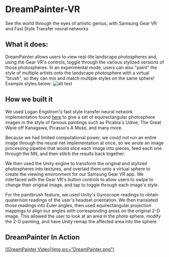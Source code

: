 # DreamPainter-VR
See the world through the eyes of artistic genius, with Samsung Gear VR and Fast Style Transfer neural networks

## What it does:
  DreamPainter allows users to view real-life landscape photospheres and, using the Gear VR's controls, toggle through the various stylized versions of those photospheres. In an experimental mode, users can also "paint" the style of multiple artists onto the landscape photosphere with a virtual "brush", so they can mix and match multiple styles on the same sphere!
Example styles below: ![alt text](http://i.imgur.com/wiOtLFY.jpg "Stylized Picture Examples")

## How we built it
  We used Logan Engstrom's fast style transfer neural network implementation found [here](https://github.com/lengstrom/fast-style-transfer) to give a set of equirectangular photosphere images in the style of famous paintings such as Picabia's Udnie, The Great Wave off Kanagawa, Picasso's A Muse, and many more.
  
  Because we had limited computational power, we could not run an entire image through the neural net implementation at once, so we wrote an image processing pipeline that would slice each image into pieces, feed each one through the NN, and then stitch the results back together.
  
  We then used the Unity engine to transform the original and stylized photospheres into textures, and overlaid them onto a virtual sphere to create the viewing environment for our Samsung Gear VR app. We interfaced with the Gear VR's button controls to allow users to swipe to change their original image, and tap to toggle through each image's style.
  
  For the paintbrush feature, we used Unity's Gyroscope readings to obtain quaternion readings of the user's headset orientation. We then translated those readings into Euler angles, then used equirectangular projection mappings to align our angles with corresponding areas on the original 2-D image. This allowed the user to look at an area in the photo sphere, modify the 2-D painting, and have Unity remap the affected area into the sphere.

## DreamPainter In Action
[![DreamPainter Video](img src="DreamPainter.png")](https://vimeo.com/191366255)
